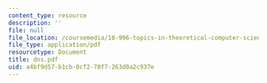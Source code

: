 ```yaml
---
content_type: resource
description: ''
file: null
file_location: /coursemedia/18-996-topics-in-theoretical-computer-science-internet-research-problems-spring-2002/a4bf9d57b1cb0cf270f7263d0a2c937e_dns.pdf
file_type: application/pdf
resourcetype: Document
title: dns.pdf
uid: a4bf9d57-b1cb-0cf2-70f7-263d0a2c937e
---
```

